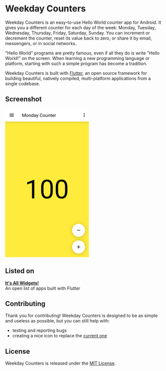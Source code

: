 # Weekday Counters

Weekday Counters is an easy-to-use Hello World counter app for Android. It gives you a different counter for each day of the week: Monday, Tuesday, Wednesday, Thursday, Friday, Saturday, Sunday. You can increment or decrement the counter, reset its value back to zero, or share it by email, messengers, or in social networks.

"Hello World" programs are pretty famous, even if all they do is write "Hello World!" on the screen. When learning a new programming language or platform, starting with such a simple program has become a tradition.

Weekday Counters is built with [Flutter](https://flutter.dev), an open source framework for building beautiful, natively compiled, multi-platform applications from a single codebase.

## Screenshot

<img width="270" src="repo-assets/weekdaycounters-readme-screenshot-mobile.png" alt="Weekday Counters screenshot">

## Listed on

**[It's All Widgets!](https://itsallwidgets.com/weekday-counters)**  
An open list of apps built with Flutter

## Contributing

Thank you for contributing! Weekday Counters is designed to be as simple and useless as possible, but you can still help with:

* testing and reporting bugs
* creating a nice icon to replace the [current one](web/icons/Icon-512.png)

## License

Weekday Counters is released under the [MIT License](/LICENSE).

